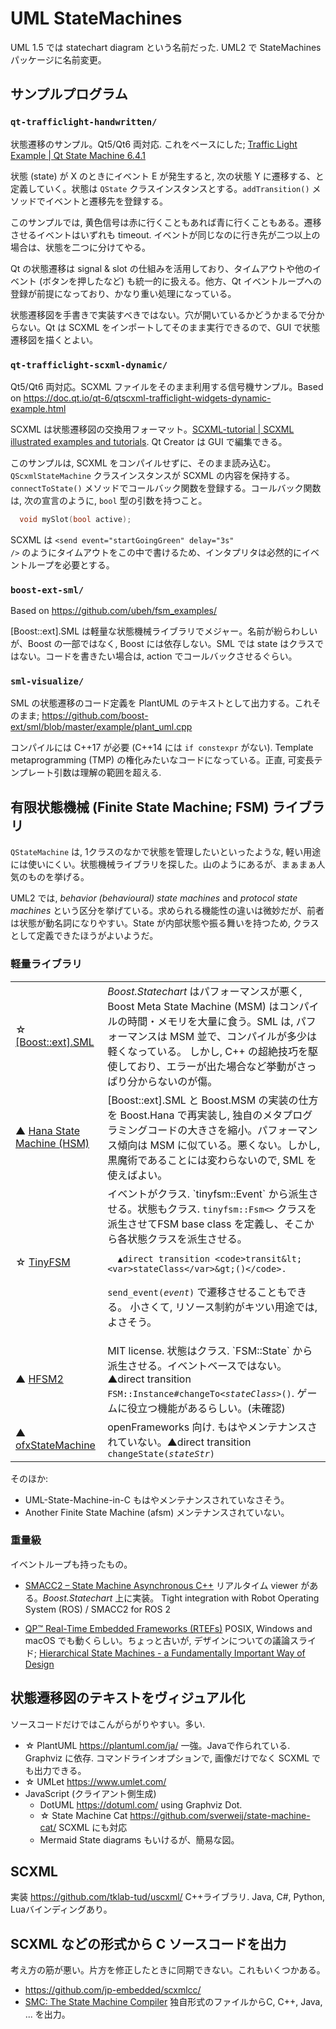# UML StateMachines

UML 1.5 では statechart diagram という名前だった. UML2 で StateMachines パッケージに名前変更。

## サンプルプログラム

### `qt-trafficlight-handwritten/`

状態遷移のサンプル。Qt5/Qt6 両対応. これをベースにした; <a href="https://doc.qt.io/qt-6/qtstatemachine-statemachine-trafficlight-example.html">Traffic Light Example | Qt State Machine 6.4.1</a>

状態 (state) が X のときにイベント E が発生すると, 次の状態 Y に遷移する、と定義していく。状態は `QState` クラスインスタンスとする。`addTransition()` メソッドでイベントと遷移先を登録する。

このサンプルでは, 黄色信号は赤に行くこともあれば青に行くこともある。遷移させるイベントはいずれも timeout. イベントが同じなのに行き先が二つ以上の場合は、状態を二つに分けてやる。

Qt の状態遷移は signal &amp; slot の仕組みを活用しており、タイムアウトや他のイベント (ボタンを押したなど) も統一的に扱える。他方、Qt イベントループへの登録が前提になっており、かなり重い処理になっている。

状態遷移図を手書きで実装すべきではない。穴が開いているかどうかまるで分からない。Qt は SCXML をインポートしてそのまま実行できるので、GUI で状態遷移図を描くとよい。



### `qt-trafficlight-scxml-dynamic/`

Qt5/Qt6 両対応。SCXML ファイルをそのまま利用する信号機サンプル。Based on https://doc.qt.io/qt-6/qtscxml-trafficlight-widgets-dynamic-example.html

SCXML は状態遷移図の交換用フォーマット。<a href="https://alexzhornyak.github.io/SCXML-tutorial/">SCXML-tutorial | SCXML illustrated examples and tutorials</a>. Qt Creator は GUI で編集できる。

このサンプルは, SCXML をコンパイルせずに、そのまま読み込む。`QScxmlStateMachine` クラスインスタンスが SCXML の内容を保持する。`connectToState()` メソッドでコールバック関数を登録する。コールバック関数は, 次の宣言のように, `bool` 型の引数を持つこと。

```c++
  void mySlot(bool active);
```

SCXML は <code>&lt;send event="startGoingGreen" delay="3s" /&gt;</code> のようにタイムアウトをこの中で書けるため、インタプリタは必然的にイベントループを必要とする。





### `boost-ext-sml/`

Based on https://github.com/ubeh/fsm_examples/

[Boost::ext].SML は軽量な状態機械ライブラリでメジャー。名前が紛らわしいが、Boost の一部ではなく, Boost には依存しない。SML では state はクラスではない。コードを書きたい場合は, action でコールバックさせるぐらい。




### `sml-visualize/`

SML の状態遷移のコード定義を PlantUML のテキストとして出力する。これそのまま; https://github.com/boost-ext/sml/blob/master/example/plant_uml.cpp

コンパイルには C++17 が必要 (C++14 には `if constexpr` がない). Template metaprogramming (TMP) の権化みたいなコードになっている。正直, 可変長テンプレート引数は理解の範囲を超える.





## 有限状態機械 (Finite State Machine; FSM) ライブラリ

`QStateMachine` は, 1クラスのなかで状態を管理したいといったような, 軽い用途には使いにくい。状態機械ライブラリを探した。山のようにあるが、まぁまぁ人気のものを挙げる。

UML2 では, <i>behavior (behavioural) state machines</i> and <i>protocol state machines</i> という区分を挙げている。求められる機能性の違いは微妙だが、前者は状態が動名詞になりやすい。State が内部状態や振る舞いを持つため, クラスとして定義できたほうがよいようだ。



### 軽量ライブラリ

<table>
  <tr><td>☆ <a href="https://boost-ext.github.io/sml/">[Boost::ext].SML</a>
    <td><i>Boost.Statechart</i> はパフォーマンスが悪く, Boost Meta State Machine (MSM) はコンパイルの時間・メモリを大量に食う。SML は, パフォーマンスは MSM 並で、コンパイルが多少は軽くなっている。
しかし, C++ の超絶技巧を駆使しており、エラーが出た場合など挙動がさっぱり分からないのが傷。

  <tr><td>▲ <a href="https://github.com/erikzenker/hsm/">Hana State Machine (HSM)</a> 
    <td>[Boost::ext].SML と Boost.MSM の実装の仕方を Boost.Hana で再実装し, 独自のメタプログラミングコードの大きさを縮小。パフォーマンス傾向は MSM に似ている。悪くない。しかし, 黒魔術であることには変わらないので, SML を使えばよい。

  <tr><td>☆ <a href="https://github.com/digint/tinyfsm/">TinyFSM</a>
    <td>イベントがクラス. `tinyfsm::Event` から派生させる。状態もクラス. <code>tinyfsm::Fsm&lt;&gt;</code> クラスを派生させてFSM base class を定義し、そこから各状態クラスを派生させる。

      ▲direct transition <code>transit&lt;<var>stateClass</var>&gt;()</code>.
<code>send_event(<var>event</var>)</code> で遷移させることもできる。
      小さくて, リソース制約がキツい用途では, よさそう。
      

  <tr><td>▲ <a href="https://github.com/andrew-gresyk/HFSM2/">HFSM2</a>
    <td>MIT license. 状態はクラス. `FSM::State` から派生させる。イベントベースではない。▲direct transition <code>FSM::Instance#changeTo&lt;<var>stateClass</var>&gt;()</code>. ゲームに役立つ機能があるらしい。(未確認)


  <tr><td>▲ <a href="https://github.com/neilmendoza/ofxStateMachine/">ofxStateMachine</a>  
    <td>openFrameworks 向け. もはやメンテナンスされていない。▲direct transition <code>changeState(<var>stateStr</var>)</code>
</table>

そのほか:
 - UML-State-Machine-in-C もはやメンテナンスされていなさそう。
 - Another Finite State Machine (afsm) メンテナンスされていない。




### 重量級

イベントループも持ったもの。

 - <a href="https://github.com/robosoft-ai/SMACC2/">SMACC2 – State Machine Asynchronous C++</a> リアルタイム viewer がある。<i>Boost.Statechart</i> 上に実装。
   Tight integration with Robot Operating System (ROS) / SMACC2 for ROS 2

 - <a href="https://www.state-machine.com/products/qp">QP™ Real-Time Embedded Frameworks (RTEFs)</a> POSIX, Windows and macOS でも動くらしい。ちょっと古いが, デザインについての議論スライド; <a href="https://www.cis.upenn.edu/~lee/06cse480/lec-HSM.pdf">Hierarchical State Machines - a Fundamentally Important Way of Design</a>
 




## 状態遷移図のテキストをヴィジュアル化

ソースコードだけではこんがらがりやすい。多い.

 * ☆ PlantUML  https://plantuml.com/ja/  一強。Javaで作られている. Graphviz に依存. コマンドラインオプションで, 画像だけでなく SCXML でも出力できる。
 * ☆ UMLet https://www.umlet.com/
 * JavaScript (クライアント側生成)
    - DotUML  https://dotuml.com/  using Graphviz Dot.
    - ☆ State Machine Cat  https://github.com/sverweij/state-machine-cat/  SCXML にも対応
    - Mermaid   State diagrams もいけるが、簡易な図。



## SCXML


実装 https://github.com/tklab-tud/uscxml/  C++ライブラリ. Java, C#, Python, Luaバインディングあり。



## SCXML などの形式から C ソースコードを出力

考え方の筋が悪い。片方を修正したときに同期できない。これもいくつかある。
 - https://github.com/jp-embedded/scxmlcc/
 - <a href="https://smc.sourceforge.net/">SMC: The State Machine Compiler</a> 独自形式のファイルからC, C++, Java, ... を出力。

    
 